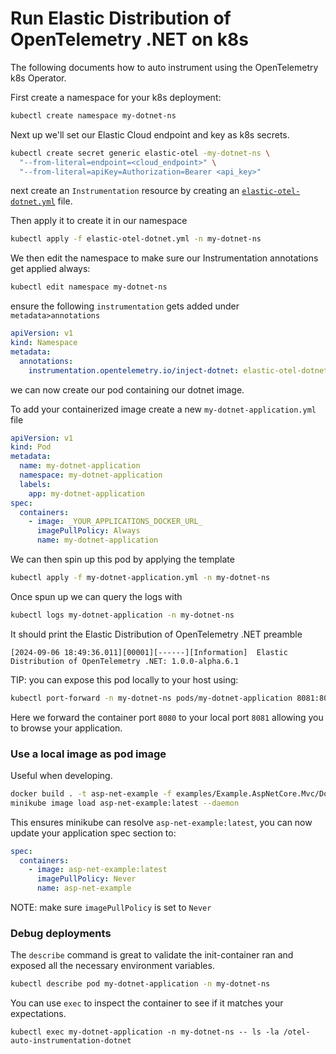 # Run Elastic Distribution of OpenTelemetry .NET on k8s

The following documents how to auto instrument using the OpenTelemetry k8s Operator.

First create a namespace for your k8s deployment:

```bash
kubectl create namespace my-dotnet-ns
```

Next up we'll set our Elastic Cloud endpoint and key as k8s secrets.

```bash
kubectl create secret generic elastic-otel -my-dotnet-ns \
  "--from-literal=endpoint=<cloud_endpoint>" \
  "--from-literal=apiKey=Authorization=Bearer <api_key>"
```

next create an `Instrumentation` resource by creating an [`elastic-otel-dotnet.yml`](elastic-otel-dotnet.yml) file.

Then apply it to create it in our namespace

```bash
kubectl apply -f elastic-otel-dotnet.yml -n my-dotnet-ns
```

We then edit the namespace to make sure our Instrumentation annotations get applied always:

```bash
kubectl edit namespace my-dotnet-ns
```
ensure the following `instrumentation` gets added under `metadata>annotations`

```yml
apiVersion: v1
kind: Namespace
metadata:
  annotations:
    instrumentation.opentelemetry.io/inject-dotnet: elastic-otel-dotnet
```

we can now create our pod containing our dotnet image.

To add your containerized image create a new `my-dotnet-application.yml` file

```yml
apiVersion: v1
kind: Pod
metadata:
  name: my-dotnet-application
  namespace: my-dotnet-application
  labels:
    app: my-dotnet-application
spec:
  containers:
    - image: _YOUR_APPLICATIONS_DOCKER_URL_
      imagePullPolicy: Always
      name: my-dotnet-application
```

We can then spin up this pod by applying the template

```bash
kubectl apply -f my-dotnet-application.yml -n my-dotnet-ns
```

Once spun up we can query the logs with 

```bash
kubectl logs my-dotnet-application -n my-dotnet-ns
```

It should print the Elastic Distribution of OpenTelemetry .NET preamble 

```log
[2024-09-06 18:49:36.011][00001][------][Information]  Elastic Distribution of OpenTelemetry .NET: 1.0.0-alpha.6.1
```

TIP: you can expose this pod locally to your host using:

```bash
kubectl port-forward -n my-dotnet-ns pods/my-dotnet-application 8081:8080
```

Here we forward the container port `8080` to your local port `8081` allowing you to browse your application.




### Use a local image as pod image

Useful when developing.

```bash
docker build . -t asp-net-example -f examples/Example.AspNetCore.Mvc/Dockerfile
minikube image load asp-net-example:latest --daemon
```

This ensures minikube can resolve `asp-net-example:latest`, you can now update your 
application spec section to:

```yml
spec:
  containers:
    - image: asp-net-example:latest
      imagePullPolicy: Never
      name: asp-net-example
```

NOTE: make sure `imagePullPolicy` is set to `Never`


### Debug deployments 

The `describe` command is great to validate the init-container ran and exposed
all the necessary environment variables.

```bash
kubectl describe pod my-dotnet-application -n my-dotnet-ns
```

You can use `exec` to inspect the container to see if it matches your expectations.
```log
kubectl exec my-dotnet-application -n my-dotnet-ns -- ls -la /otel-auto-instrumentation-dotnet
```




